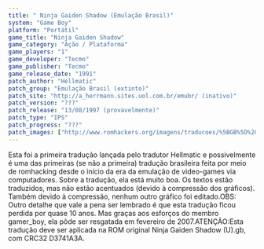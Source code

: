 ```yaml
---
title: " Ninja Gaiden Shadow (Emulação Brasil)"
system: "Game Boy"
platform: "Portátil"
game_title: "Ninja Gaiden Shadow"
game_category: "Ação / Plataforma"
game_players: "1"
game_developer: "Tecmo"
game_publisher: "Tecmo"
game_release_date: "1991"
patch_author: "Hellmatic"
patch_group: "Emulação Brasil (extinto)"
patch_site: "http://a_herrmann.sites.uol.com.br/emubr/ (inativo)"
patch_version: "???"
patch_release: "13/08/1997 (provavelmente)"
patch_type: "IPS"
patch_progress: "???"
patch_images: ["http://www.romhackers.org/imagens/traducoes/%5BGB%5D%20Ninja%20Gaiden%20Shadow%20-%20Emula%C3%A7%C3%A3o%20Brasil%20-%2001.png","http://www.romhackers.org/imagens/traducoes/%5BGB%5D%20Ninja%20Gaiden%20Shadow%20-%20Emula%C3%A7%C3%A3o%20Brasil%20-%2002.png","http://www.romhackers.org/imagens/traducoes/%5BGB%5D%20Ninja%20Gaiden%20Shadow%20-%20Emula%C3%A7%C3%A3o%20Brasil%20-%2003.png"]
---
```

Esta foi a primeira tradução lançada pelo tradutor Hellmatic e possivelmente é uma das primeiras (se não a primeira) tradução brasileira feita por meio de romhacking desde o início da era da emulação de video-games via computadores. Sobre a tradução, ela está muito boa. Os textos estão traduzidos, mas não estão acentuados (devido à compressão dos gráficos). Também devido à compressão, nenhum outro gráfico foi editado.OBS: Outro detalhe que vale a pena ser lembrado é que esta tradução ficou perdida por quase 10 anos. Mas graças aos esforços do membro gamer_boy, ela pôde ser resgatada em fevereiro de 2007.ATENÇÃO:Esta tradução deve ser aplicada na ROM original Ninja Gaiden Shadow (U).gb, com CRC32 D3741A3A.